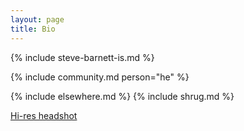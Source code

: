 ```yaml
---
layout: page
title: Bio
---
```


{% include steve-barnett-is.md %}

{% include community.md person="he" %}

{% include elsewhere.md %} {% include shrug.md %}

[Hi-res headshot](/img/me.jpg)